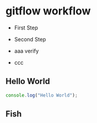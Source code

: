 # gitflow workflow

- First Step

- Second Step
- aaa verify
- ccc

## Hello World

```javascript
console.log("Hello World");
```

## Fish

